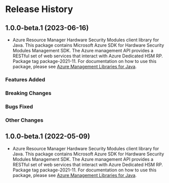 # Release History

## 1.0.0-beta.1 (2023-06-16)

- Azure Resource Manager Hardware Security Modules client library for Java. This package contains Microsoft Azure SDK for Hardware Security Modules Management SDK. The Azure management API provides a RESTful set of web services that interact with Azure Dedicated HSM RP. Package tag package-2021-11. For documentation on how to use this package, please see [Azure Management Libraries for Java](https://aka.ms/azsdk/java/mgmt).

### Features Added

### Breaking Changes

### Bugs Fixed

### Other Changes

## 1.0.0-beta.1 (2022-05-09)

- Azure Resource Manager Hardware Security Modules client library for Java. This package contains Microsoft Azure SDK for Hardware Security Modules Management SDK. The Azure management API provides a RESTful set of web services that interact with Azure Dedicated HSM RP. Package tag package-2021-11. For documentation on how to use this package, please see [Azure Management Libraries for Java](https://aka.ms/azsdk/java/mgmt).
